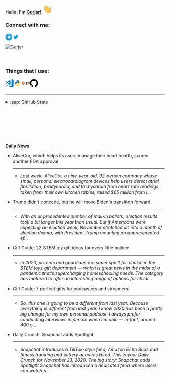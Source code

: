 #### Hello, I'm [Gurjar!](https://GurjarKing.github.io) <img src="https://raw.githubusercontent.com/ABSphreak/ABSphreak/master/gifs/Hi.gif" width="30px"></h2>


### Connect with me:

[<img align="left" alt="Gurjar | Telegram" width="22px" src="https://raw.githubusercontent.com/github/explore/80688e429a7d4ef2fca1e82350fe8e3517d3494d/topics/telegram/telegram.png" />][Telegram]
[<img align="left" alt="Gurjar | Twitter" width="22px" src="https://raw.githubusercontent.com/github/explore/80688e429a7d4ef2fca1e82350fe8e3517d3494d/topics/twitter/twitter.png" />][Twitter]
<br >
<br >
<a href="https://github.com/GurjarKing"><img src="https://komarev.com/ghpvc/?username=GurjarKing" alt="Gurjar" /></a> <br />
<br />
<br />
<!-- <br >

![](https://visitor-badge.glitch.me/badge?page_id=GurjarKing)

<br /> -->

### Things that I use:

[<img align="left" alt="Visual Studio Code" width="26px" src="https://raw.githubusercontent.com/github/explore/80688e429a7d4ef2fca1e82350fe8e3517d3494d/topics/visual-studio-code/visual-studio-code.png" />][VSCode]
[<img align="left" alt="Python" width="26px" src="https://raw.githubusercontent.com/github/explore/80688e429a7d4ef2fca1e82350fe8e3517d3494d/topics/python/python.png" />][Python]
[<img align="left" alt="Git" width="26px" src="https://raw.githubusercontent.com/github/explore/80688e429a7d4ef2fca1e82350fe8e3517d3494d/topics/git/git.png" />][Git]
[<img align="left" alt="GitHub" width="26px" src="https://raw.githubusercontent.com/github/explore/78df643247d429f6cc873026c0622819ad797942/topics/github/github.png" />][Github]

<br />
<br />

---
<details>
  <summary>:zap: GitHub Stats</summary>

<img align="left" alt="Gurjar's Github Stats" src="https://github-readme-stats.vercel.app/api?username=GurjarKing&show_icons=true&hide_border=true&count_private=true&include_all_commit=true&theme=algolia" />

</details>

<!-- ### 🔔 My latest tweet
<a href="https://twitter.com/Gurjar_King43" target="_blank">
	<img src="https://github.com/GurjarKing/GurjarKing/raw/master/tweet.png" width="70%" align="center" alt="Click to view on Twitter" title="My latest tweet, as an image"/>
</a> -->
<br>

<pre>

</pre>

<!-- **Quote of the hour:**

{qoth}

~ {qoth_author}
<pre>

</pre> -->
<br>
<pre>


</pre>
<strong>Daily News</strong>
  
  - AliveCor, which helps its users manage their heart health, scores another FDA approval
     <hr/>
     
      - *Last week, AliveCor, a nine-year-old, 92-person company whose small, personal electrocardiogram devices help users detect atrial fibrillation, bradycardia, and tachycardia from heart rate readings taken from their own kitchen tables, raised $65 million from i…*
     
  - Trump didn't concede, but he will move Biden's transition forward
      <hr/>
      
      - *With an unprecedented number of mail-in ballots, election results took a bit longer this year than usual. But if Americans were expecting an election week, November stretched on into a month of election drama, with President Trump mounting an unprecedented ef…*
      
  - Gift Guide: 22 STEM toy gift ideas for every little builder
      <hr/>
      
      - *In 2020, parents and guardians are super spoilt for choice in the STEM toys gift department — which is great news in the midst of a pandemic that’s supercharging homeschooling needs. The category has matured to offer an interesting range of options for childr…*
      
  - Gift Guide: 7 perfect gifts for podcasters and streamers
      <hr/>
      
      - *So, this one is going to be a different from last year. Because everything is different from last year. I know 2020 has been a pretty big change for my own personal podcast. I always prefer conducting interviews in person when I’m able — in fact, around 400 o…*
       
  - Daily Crunch: Snapchat adds Spotlight
      <hr/>
       
       - *Snapchat introduces a TikTok-style feed, Amazon Echo Buds add fitness tracking and Vettery acquires Hired. This is your Daily Crunch for November 23, 2020. The big story: Snapchat adds Spotlight Snapchat has introduced a dedicated feed where users can watch s…*
      

<br />

[VSCode]: https://code.visualstudio.com/
[Python]: https://www.python.org/
[Git]: https://git-scm.com/
[Github]: https://github.com/
[Telegram]: https://t.me/Gurjar_King/
[Twitter]: https://twitter.com/Gurjar_King43/
